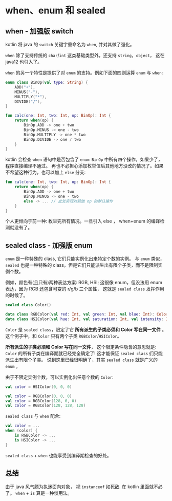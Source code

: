 # when、enum 和 sealed

## when - 加强版 switch

kotlin 将 java 的 `switch` 关键字重命名为 `when`, 并对其做了强化。

`when` 除了支持传统的 `char`/`int` 这类基础类型外，还支持 `string`，`object`，
这在 java12 也引入了。

`when` 的另一个特性是提供了对 `enum` 的支持。例如下面的四则运算 `enum` 与 `when`:

```kotlin
enum class BinOp(val type: String) {
    ADD("+"),
    MINUS("-"),
    MULTIPLY("*"),
    DIVIDE("/"),
}

fun calc(one: Int, two: Int, op: BinOp): Int {
    return when(op) {
        BinOp.ADD -> one + two
        BinOp.MINUS -> one - two
        BinOp.MULTIPLY -> one * two
        BinOp.DIVIDE -> one / two
    }
}
```

kotlin 会检查 `when` 语句中是否包含了 `enum BinOp` 中所有四个操作，如果少了，程序直接编译不通过。
再也不必担心添加枚举值后其他地方没改的情况了。如果不希望这种行为，也可以加上 `else` 分支:

```kotlin
fun calc(one: Int, two: Int, op: BinOp): Int {
    return when(op) {
        BinOp.ADD -> one + two
        BinOp.MINUS -> one - two
        else -> ... // 此处实现对其他 op 的默认操作
    }
}
```

个人更倾向于前一种: 枚举完所有情况。一旦引入 else ， when+enum 的编译检测就没有了。

## sealed class - 加强版 enum

`enum` 是一种特殊的 class, 它们只能实例化出来特定个数的实例。
与 `enum` 类似，`sealed` 也是一种特殊的 class，但是它们只能派生出有限个子类，而不是限制实例个数。

例如，颜色有(且只有)两种表达方案: RGB, HSI; 这很像 enum，但没法用 enum 表达，因为 RGB 还包含可变的 r/g/b 三个属性，
这就是 `sealed class` 发挥作用的时候了。

```kotlin
sealed class Color()

data class RGBColor(val red: Int, val green: Int, val blue: Int): Color()
data class HSIColor(val hue: Int, val saturation: Int, val intensity: Int): Color()
```

`Color` 是 `sealed class`，限定了它 **所有派生的子类必须和 Color 写在同一文件** 。
这个例子中，和 `Color` 只有两个子类 `RGBColor`/`HSIColor`。

**所有派生的子类必须和 Color 写在同一文件**， 这个限定条件隐含的意思就是: `Color` 的所有子类在编译期就已经完全确定了!
这才能保证 `sealed class` 们只能派生出有限个子类。
说到这里已经很明确了，其实 `sealed class` 就是广义的 `enum` 。

由于不限定实例个数，可以实例化出任意个数的 `Color`:

```kotlin
val color = HSIColor(0, 0, 0)

val color = RGBColor(0, 0, 0)
val color = RGBColor(128, 0, 0)
val color = RGBColor(128, 128, 128)
```

`sealed class` 与 `when` 配合:

```kotlin
val color = ...
when (color) {
    is RGBColor -> ...
    is HSIColor -> ...
}
```

`sealed class` + `when` 也能享受到编译期检查的好处。

## 总结

由于 java 风气颇为执迷面向对象， 视 `instanceof` 如死敌.
在 kotlin 里面就不必了。 `when` + `is` 算是一种惯用法。
